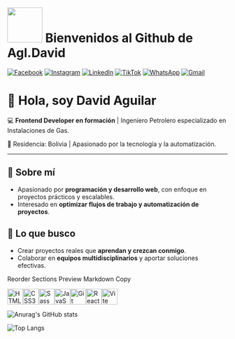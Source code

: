  # <img src='https://media1.giphy.com/media/v1.Y2lkPTc5MGI3NjExbm4yNHFrYWY3ZXRkMm00cG1hOW1ueXpkZ3RxcjN6NWNraXRpNGF6diZlcD12MV9pbnRlcm5hbF9naWZfYnlfaWQmY3Q9cw/6KirhLJyR7oMcwgJQk/giphy.gif' width='80'> Bienvenidos al Github de Agl.David 

 [![Facebook](https://img.shields.io/badge/Facebook-%231877F2.svg?style=for-the-badge&logo=Facebook&logoColor=white)](https://www.facebook.com/david.aguilar.loza/)
 [![Instagram](https://img.shields.io/badge/Instagram-%23E4405F.svg?style=for-the-badge&logo=Instagram&logoColor=white)](https://www.instagram.com/davidaguilarloza/)
 [![LinkedIn](https://img.shields.io/badge/linkedin-%230077B5.svg?style=for-the-badge&logo=linkedin&logoColor=white)](https://www.linkedin.com/in/david-aguilar-b0a436202/)
[![TikTok](https://img.shields.io/badge/TikTok-%23000000.svg?style=for-the-badge&logo=TikTok&logoColor=white)](https://www.tiktok.com/@ag.david)
[![WhatsApp](https://img.shields.io/badge/WhatsApp-25D366?style=for-the-badge&logo=whatsapp&logoColor=white)](http://wa.me/59171433512)
[![Gmail](https://img.shields.io/badge/Gmail-D14836?style=for-the-badge&logo=gmail&logoColor=white)](mailto:ag.david086@gmail.com?subject=Hola%20David&body=Te%20contacto%20desde%20tu%20perfil%20de%20GitHub)

# 👋 Hola, soy David Aguilar

💻 **Frontend Developer en formación** | Ingeniero Petrolero especializado en Instalaciones de Gas.

📍 Residencia: Bolivia | Apasionado por la tecnología y la automatización.

---

## 🔹 Sobre mí
- Apasionado por **programación y desarrollo web**, con enfoque en proyectos prácticos y escalables.  
- Interesado en **optimizar flujos de trabajo y automatización de proyectos**.

## 🔹 Lo que busco
- Crear proyectos reales que **aprendan y crezcan conmigo**.  
- Colaborar en **equipos multidisciplinarios** y aportar soluciones efectivas.

Reorder Sections
Preview
Markdown
Copy
<p align="left">
<a href="https://developer.mozilla.org/en-US/docs/Glossary/HTML5" target="_blank" rel="noreferrer"><img src="https://raw.githubusercontent.com/danielcranney/readme-generator/main/public/icons/skills/html5-colored.svg" alt="HTML5" title="HTML5" width="36" height="36" /></a><a href="https://www.w3.org/TR/CSS/#css" target="_blank" rel="noreferrer"><img src="https://raw.githubusercontent.com/danielcranney/readme-generator/main/public/icons/skills/css3-colored.svg" alt="CSS3" title="CSS3" width="36" height="36" /></a><a href="https://sass-lang.com/" target="_blank" rel="noreferrer"><img src="https://raw.githubusercontent.com/danielcranney/readme-generator/main/public/icons/skills/sass-colored.svg" alt="Sass" title="Sass" width="36" height="36" /></a><a href="https://developer.mozilla.org/en-US/docs/Web/JavaScript" target="_blank" rel="noreferrer"><img src="https://raw.githubusercontent.com/danielcranney/readme-generator/main/public/icons/skills/javascript-colored.svg" alt="JavaScript" title="JavaScript" width="36" height="36" /></a><a href="https://git-scm.com/" target="_blank" rel="noreferrer"><img src="https://raw.githubusercontent.com/danielcranney/readme-generator/main/public/icons/skills/git-colored.svg" alt="Git" title="Git" width="36" height="36" /></a><a href="https://reactjs.org/" target="_blank" rel="noreferrer"><img src="https://raw.githubusercontent.com/danielcranney/readme-generator/main/public/icons/skills/react-colored.svg" alt="React" title="React" width="36" height="36" /></a><a href="https://vitejs.dev/" target="_blank" rel="noreferrer"><img src="https://raw.githubusercontent.com/danielcranney/readme-generator/main/public/icons/skills/vite-colored.svg" alt="Vite" title="Vite" width="36" height="36" /></a>
</p>

![Anurag's GitHub stats](https://github-readme-stats.vercel.app/api?username=Agl-David&show_icons=true&theme=cobalt)

![Top Langs](https://github-readme-stats.vercel.app/api/top-langs/?username=Agl-David&layout=compact&theme=dark)